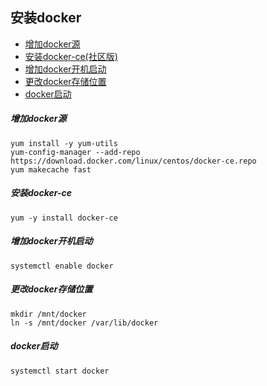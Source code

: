 ## 安装docker
* [增加docker源](#增加docker源)
* [安装docker-ce(社区版)](#安装docker-ce)
* [增加docker开机启动](#增加docker开机启动)
* [更改docker存储位置](#更改docker存储位置)
* [docker启动](#docker启动)

##### 增加docker源
```
yum install -y yum-utils  
yum-config-manager --add-repo https://download.docker.com/linux/centos/docker-ce.repo  
yum makecache fast
```
##### 安装docker-ce
```
yum -y install docker-ce
```
##### 增加docker开机启动
```
systemctl enable docker
```
##### 更改docker存储位置
```
mkdir /mnt/docker  
ln -s /mnt/docker /var/lib/docker
```
##### docker启动
```
systemctl start docker
```